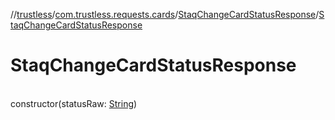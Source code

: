 //[trustless](../../../index.md)/[com.trustless.requests.cards](../index.md)/[StaqChangeCardStatusResponse](index.md)/[StaqChangeCardStatusResponse](-staq-change-card-status-response.md)

# StaqChangeCardStatusResponse

\
constructor(statusRaw: [String](https://kotlinlang.org/api/latest/jvm/stdlib/kotlin/-string/index.html))
